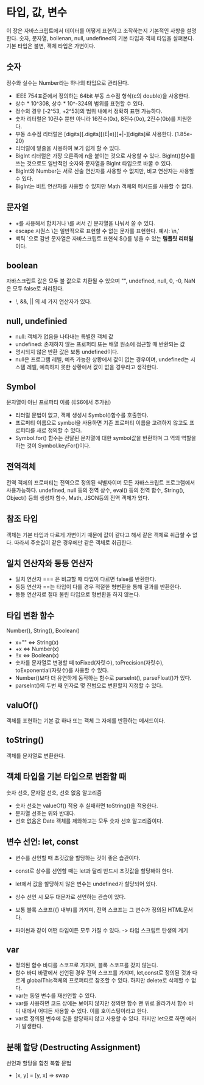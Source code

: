 타입, 값, 변수
=

이 장은 자바스크립트에서 데이터를 어떻게 표현하고 조작하는지 기본적인 사항을 설명한다. 숫자, 문자열, bollenan, null, undefined의 기본 타입과 객체 타입을 살펴본다. 기본 타입은 불변, 객체 타입은 가변이다.

숫자
-
정수와 실수는 Number라는 하나의 타입으로 관리된다.
- IEEE 754표준에서 정의하는 64bit 부동 소수점 형식(c의 double)을 사용한다.   
- 상수 * 10^308, 상수 * 10^-324의 범위를 표현할 수 있다.
- 정수의 경우 [-2^53, +2^53]의 범위 내에서 정확히 표현 가능하다.
- 숫자 리터럴은 10진수 뿐만 아니라 16진수(0x), 8진수(0o), 2진수(0b)를 지원한다.
- 부동 소수점 리터럴은 [digits][.digits][(E|e)][+|-][digits]로 사용한다. (1.85e-20)
- 리터럴에 밑줄을 사용하여 보기 쉽게 할 수 있다.
- BigInt 리터럴은 가장 오른족에 n을 붙이는 것으로 사용할 수 있다. BigInt()함수를 쓰는 것으로도 일반적인 숫자와 문자열을 BigInt 타입으로 바꿀 수 있다.
- BigInt와 Number는 서로 산술 연산자를 사용할 수 없지만, 비교 연산자는 사용할 수 있다.
- BigInt는 비트 연산자를 사용할 수 있지만 Math 객체의 메서드를 사용할 수 없다.

문자열
-
- +를 사용해서 합치거나 \를 써서 긴 문자열을 나눠서 쓸 수 있다.
- escape 시퀀스 \는 일반적으로 표현할 수 없는 문자를 표현한다. 예시: \n,\'
- 백틱 `으로 감싼 문자열은 자바스크립트 표현식 ${}를 넣을 수 있는 **템플릿 리터럴**이다.

boolean
-
자바스크립트 값은 모두 불 값으로 치환될 수 있으며 "", undefined, null, 0, -0, NaN은 모두 false로 처리된다.
- !, &&, || 의 세 가지 연산자가 있다.

null, undefinied
-
- null: 객체가 없음을 나타내는 특별한 객체 값   
- undefined: 존재하지 않는 프로퍼티 또는 배열 원소에 접근할 때 반환되는 값
- 명시되지 않은 반환 값은 보통 undefined이다.
- null은 프로그램 레벨, 예측 가능한 상황에서 값이 없는 경우이며, undefined는 시스템 레벨, 예측하지 못한 상황에서 값이 없을 경우라고 생각한다.

Symbol
-
문자열이 아닌 프로퍼티 이름 (ES6에서 추가됨)
- 리터럴 문법이 없고, 객체 생성시 Symbol()함수를 호출한다.
- 프로퍼티 이름으로 symbol을 사용하면 기존 프로퍼티 이름을 고려하지 않고도 프로퍼티를 새로 정의할 수 있다.
- Symbol.for() 함수는 전달된 문자열에 대한 symbol값을 반환하며 그 역의 역할을 하는 것이 Symbol.keyFor()이다.

전역객체
-
전역 객체의 프로퍼티는 전역으로 정의된 식별자이며 모든 자바스크립트 프로그램에서 사용가능하다.
undefined, null 등의 전역 상수, eval() 등의 전역 함수, String(), Object() 등의 생성자 함수, Math, JSON등의 전역 객체가 있다.

참조 타입
-
객체는 기본 타입과 다르게 가변이기 때문에 값이 같다고 해서 같은 객체로 취급할 수 없다. 따라서 주솟값이 같은 경우에만 같은 객체로 취급한다.
  
일치 연산자와 동등 연산자
-
- 일치 연산자 === 은 비교할 때 타입이 다르면 false를 반환한다.
- 동등 연산자 ==는 타입이 다를 경우 적절한 형변환을 통해 결과를 반환한다.
- 동등 연산자로 절대 불린 타입으로 형변환을 하지 않는다.
  
타입 변환 함수
-
Number(), String(), Boolean()
- x+"" <=> String(x)
- +x <=> Number(x)
- !!x <=> Boolean(x)
- 숫자를 문자열로 변경할 떼 toFixed(자릿수), toPrecision(자릿수), toExponential(자릿수)를 사용할 수 있다.
- Number()보다 더 유연하게 동작하는 함수로 parseInt(), parseFloat()가 있다.
- parseInt()의 두번 째 인자로 몇 진법으로 변환할지 지정할 수 있다.

valuOf()
-
객체를 표현하는 기본 값 하나 또는 객체 그 자체를 반환하는 메서드이다.

toString()
-
객체를 문자열로 변환한다.

객체 타입을 기본 타입으로 변환할 때
-
숫자 선호, 문자열 선호, 선호 없음 알고리즘
- 숫자 선호는 valueOf() 적용 후 실패하면 toString()을 적용한다.
- 문자열 선호는 위와 반대다.
- 선호 없음은 Date 객체를 제와하고는 모두 숫자 선호 알고리즘이다.

변수 선언: let, const
-
- 변수를 선언할 때 초깃값을 할당하는 것이 좋은 습관이다.
- const로 상수를 선언할 때는 let과 달리 반드시 초깃값을 할당해야 한다.
- let에서 값을 할당하지 않은 변수는 undefined가 할당되어 있다.
- 상수 선언 시 모두 대문자로 선언하는 관습이 있다.
- 보통 블록 스코프({} 내부)를 가지며, 전역 스코프는 그 변수가 정의된 HTML문서다.

- 파이썬과 같이 어떤 타입이든 모두 가질 수 있다. -> 타입 스크립트 탄생의 계기

var
-
- 정의된 함수 바디를 스코프로 가지며, 블록 스코프를 갖지 않는다.
- 함수 바디 바깥에서 선언된 경우 전역 스코프를 가지며, let,const로 정의된 것과 다르게 globalThis객체의 프로퍼티로 참조할 수 있다. 하지만 delete로 삭제할 수 없다.
- var는 동일 변수를 재선언할 수 있다.
- var를 사용하면 코드 상에는 보이지 않지만 정의만 함수 맨 위로 올라가서 함수 바디 내에서 어디든 사용할 수 있다. 이를 호이스팅이라고 한다.
- var로 정의된 변수에 값을 할당하지 않고 사용할 수 있다. 하지만 let으로 하면 에러가 발생한다.

분해 할당 (Destructing Assignment)
-
선언과 할당을 합친 복합 문법
- [x, y] = [y, x] => swap





